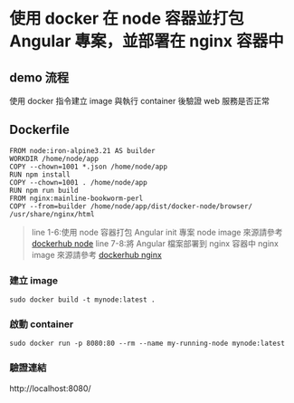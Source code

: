 # 使用 docker 在 node 容器並打包 Angular 專案，並部署在 nginx 容器中
## demo 流程
使用 docker 指令建立 image 與執行 container 後驗證 web 服務是否正常

## Dockerfile
```
FROM node:iron-alpine3.21 AS builder
WORKDIR /home/node/app
COPY --chown=1001 *.json /home/node/app
RUN npm install
COPY --chown=1001 . /home/node/app
RUN npm run build
FROM nginx:mainline-bookworm-perl
COPY --from=builder /home/node/app/dist/docker-node/browser/ /usr/share/nginx/html
```
> line 1-6:使用 node 容器打包 Angular init 專案
> node image 來源請參考 [dockerhub node](https://hub.docker.com/_/node/tags)
> line 7-8:將 Angular 檔案部署到 nginx 容器中
> nginx image 來源請參考 [dockerhub nginx](https://hub.docker.com/_/nginx/tags)
### 建立 image
```
sudo docker build -t mynode:latest .
```
### 啟動 container
```
sudo docker run -p 8080:80 --rm --name my-running-node mynode:latest
```
### 驗證連結
http://localhost:8080/
